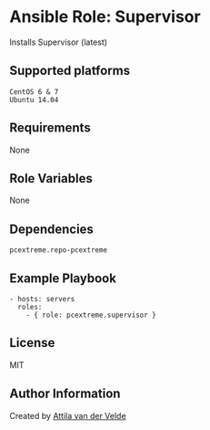 # Ansible Role: Supervisor

Installs Supervisor (latest)

## Supported platforms

```
CentOS 6 & 7
Ubuntu 14.04
```

## Requirements

None

## Role Variables

None

## Dependencies

```
pcextreme.repo-pcextreme
```

## Example Playbook

```
- hosts: servers
  roles:
    - { role: pcextreme.supervisor }
```

## License

MIT

## Author Information

Created by [Attila van der Velde](https://github.com/vdvm)
